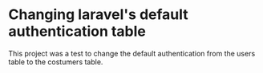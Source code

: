 <h1>Changing laravel's default authentication table</h1>
<p>This project was a test to change the default authentication from the users table to the costumers table.</p>